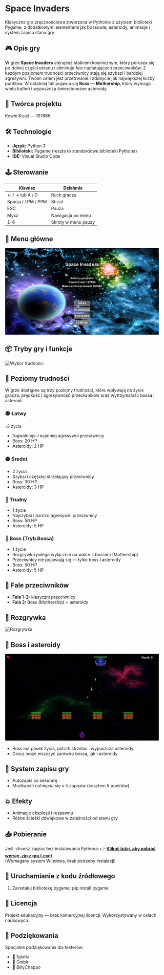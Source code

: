 # Space Invaders
Klasyczna gra zręcznościowa stworzona w Pythonie z użyciem biblioteki Pygame, z dodatkowymi elementami jak bossowie, asteroidy, animacje i system zapisu stanu gry.

## 🎮 Opis gry
W grze **Space Invaders** sterujesz statkiem kosmicznym, który porusza się po dolnej części ekranu i eliminuje fale nadlatujących przeciwników. Z każdym poziomem trudności przeciwnicy stają się szybszi i bardziej agresywni.
Twoim celem jest przetrwanie i zdobycie jak największej liczby punktów. W ostatniej fali pojawia się **Boss — Mothership**, który wymaga wielu trafień i wypuszcza śmiercionośne asteroidy.

## 🧠 Twórca projektu
Kewin Kisiel — 197866  

## 🛠️ Technologie
- **Język:** Python 3  
- **Biblioteki:** Pygame (reszta to standardowe biblioteki Pythona)
- **IDE:** Visual Studio Code

## 🕹️ Sterowanie
| Klawisz | Działanie                        |
|--------|-----------------------------------|
| ← / → lub A / D | Ruch gracza              |
| Spacja / LPM / PPM | Strzał                |
| ESC    | Pauza                             |
| Mysz   | Nawigacja po menu                 |
| 1–6    | Skróty w menu pauzy               |

## 🧭 Menu główne
![Menu](README(NieDotyczyProjektu)/menu.png)

## 📦 Tryby gry i funkcje
![Wybór trudności](README(NieDotyczyProjektu)/wybor_trudnosci.png)

## 🎯 Poziomy trudności
W grze dostępne są trzy poziomy trudności, które wpływają na życie gracza, prędkość i agresywność przeciwników oraz wytrzymałość bossa i asteroid:
### 🟢 Łatwy
-3 życia
- Najwolniejsi i najmniej agresywni przeciwnicy
- Boss: 20 HP
- Asteroidy: 2 HP
### 🟡 Średni
- 2 życia
- Szybsi i częściej strzelający przeciwnicy
- Boss: 30 HP
- Asteroidy: 3 HP
### 🔴 Trudny
- 1 życie
- Najszybsi i bardzo agresywni przeciwnicy
- Boss: 50 HP
- Asteroidy: 5 HP
### 👾 Boss (Tryb Bossa)
- 1 życie
- Rozgrywka polega wyłącznie na walce z bossem (Mothership)
- Przeciwnicy nie pojawiają się — tylko boss i asteroidy
- Boss: 50 HP
- Asteroidy: 5 HP

## 🌊 Fale przeciwników
- **Fala 1–2:** klasyczni przeciwnicy  
- **Fala 3:** Boss (Mothership) + asteroidy

## 📸 Rozgrywka
![Rozgrywka](README(NieDotyczyProjektu)/gra.png)

## 👾 Boss i asteroidy
![Starcie z bossem](README(NieDotyczyProjektu)/boss.png)
- Boss ma pasek życia, potrafi strzelać i wypuszcza asteroidy.  
- Gracz może niszczyć zarówno bossa, jak i asteroidy.

## 💾 System zapisu gry
- Autozapis co sekundę  
- Możliwość cofnięcia się o 5 zapisów (kosztem 5 punktów)

## 💥 Efekty
- Animacje eksplozji i respawnu  
- Różne ścieżki dźwiękowe w zależności od stanu gry

## 📥 Pobieranie
Jeśli chcesz zagrać bez instalowania Pythona:
👉 **[Kliknij tutaj, aby pobrać wersję .zip z grą (.exe)](link_do_zipa)**  
(Wymagany system Windows, brak potrzeby instalacji)

## 🚀 Uruchamianie z kodu źródłowego
1. Zainstaluj bibliotekę pygame:
   pip install pygame
   
## 🧾 Licencja
Projekt edukacyjny — brak komercyjnej licencji. Wykorzystywany w celach naukowych.

## 🙌 Podziękowania
Specjalne podziękowania dla testerów:
- 👤 1glotta
- 👤 Gmblr
- 👤 BillyChappo
